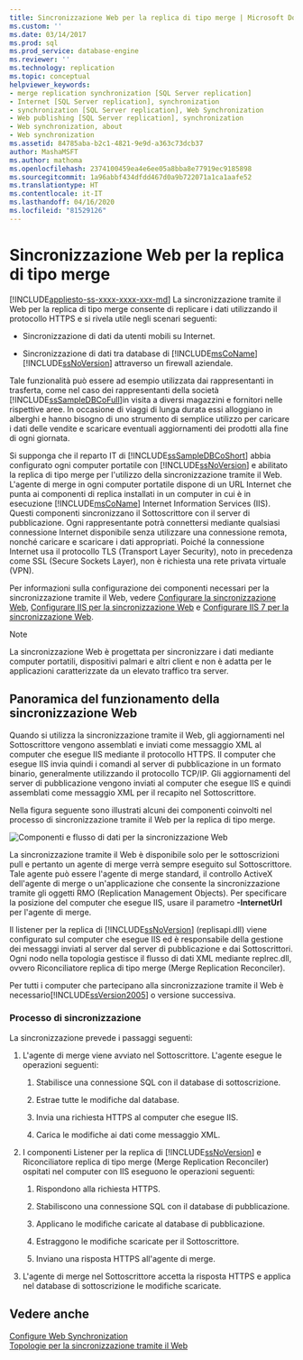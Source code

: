 ```yaml
---
title: Sincronizzazione Web per la replica di tipo merge | Microsoft Docs
ms.custom: ''
ms.date: 03/14/2017
ms.prod: sql
ms.prod_service: database-engine
ms.reviewer: ''
ms.technology: replication
ms.topic: conceptual
helpviewer_keywords:
- merge replication synchronization [SQL Server replication]
- Internet [SQL Server replication], synchronization
- synchronization [SQL Server replication], Web Synchronization
- Web publishing [SQL Server replication], synchronization
- Web synchronization, about
- Web synchronization
ms.assetid: 84785aba-b2c1-4821-9e9d-a363c73dcb37
author: MashaMSFT
ms.author: mathoma
ms.openlocfilehash: 2374100459ea4e6ee05a8bba8e77919ec9185898
ms.sourcegitcommit: 1a96abbf434dfdd467d0a9b722071a1ca1aafe52
ms.translationtype: HT
ms.contentlocale: it-IT
ms.lasthandoff: 04/16/2020
ms.locfileid: "81529126"
---
```

# <a name="web-synchronization-for-merge-replication"></a>Sincronizzazione Web per la replica di tipo merge
[!INCLUDE[appliesto-ss-xxxx-xxxx-xxx-md](../../includes/appliesto-ss-xxxx-xxxx-xxx-md.md)]
  La sincronizzazione tramite il Web per la replica di tipo merge consente di replicare i dati utilizzando il protocollo HTTPS e si rivela utile negli scenari seguenti:  
  
-   Sincronizzazione di dati da utenti mobili su Internet.  
  
-   Sincronizzazione di dati tra database di [!INCLUDE[msCoName](../../includes/msconame-md.md)] [!INCLUDE[ssNoVersion](../../includes/ssnoversion-md.md)] attraverso un firewall aziendale.  
  
 Tale funzionalità può essere ad esempio utilizzata dai rappresentanti in trasferta, come nel caso dei rappresentanti della società [!INCLUDE[ssSampleDBCoFull](../../includes/sssampledbcofull-md.md)]in visita a diversi magazzini e fornitori nelle rispettive aree. In occasione di viaggi di lunga durata essi alloggiano in alberghi e hanno bisogno di uno strumento di semplice utilizzo per caricare i dati delle vendite e scaricare eventuali aggiornamenti dei prodotti alla fine di ogni giornata.  
  
 Si supponga che il reparto IT di [!INCLUDE[ssSampleDBCoShort](../../includes/sssampledbcoshort-md.md)] abbia configurato ogni computer portatile con [!INCLUDE[ssNoVersion](../../includes/ssnoversion-md.md)] e abilitato la replica di tipo merge per l'utilizzo della sincronizzazione tramite il Web. L'agente di merge in ogni computer portatile dispone di un URL Internet che punta ai componenti di replica installati in un computer in cui è in esecuzione [!INCLUDE[msCoName](../../includes/msconame-md.md)] Internet Information Services (IIS). Questi componenti sincronizzano il Sottoscrittore con il server di pubblicazione. Ogni rappresentante potrà connettersi mediante qualsiasi connessione Internet disponibile senza utilizzare una connessione remota, nonché caricare e scaricare i dati appropriati. Poiché la connessione Internet usa il protocollo TLS (Transport Layer Security), noto in precedenza come SSL (Secure Sockets Layer), non è richiesta una rete privata virtuale (VPN).  
  
 Per informazioni sulla configurazione dei componenti necessari per la sincronizzazione tramite il Web, vedere [Configurare la sincronizzazione Web](../../relational-databases/replication/configure-web-synchronization.md), [Configurare IIS per la sincronizzazione Web](../../relational-databases/replication/configure-iis-for-web-synchronization.md) e [Configurare IIS 7 per la sincronizzazione Web](../../relational-databases/replication/configure-iis-7-for-web-synchronization.md).  
  
> [!NOTE]  
>  La sincronizzazione Web è progettata per sincronizzare i dati mediante computer portatili, dispositivi palmari e altri client e non è adatta per le applicazioni caratterizzate da un elevato traffico tra server.  
  
## <a name="overview-of-how-web-synchronization-works"></a>Panoramica del funzionamento della sincronizzazione Web  
 Quando si utilizza la sincronizzazione tramite il Web, gli aggiornamenti nel Sottoscrittore vengono assemblati e inviati come messaggio XML al computer che esegue IIS mediante il protocollo HTTPS. Il computer che esegue IIS invia quindi i comandi al server di pubblicazione in un formato binario, generalmente utilizzando il protocollo TCP/IP. Gli aggiornamenti del server di pubblicazione vengono inviati al computer che esegue IIS e quindi assemblati come messaggio XML per il recapito nel Sottoscrittore.  
  
 Nella figura seguente sono illustrati alcuni dei componenti coinvolti nel processo di sincronizzazione tramite il Web per la replica di tipo merge.  
  
 ![Componenti e flusso di dati per la sincronizzazione Web](../../relational-databases/replication/media/web-sync01.gif "Componenti e flusso di dati per la sincronizzazione Web")  
  
 La sincronizzazione tramite il Web è disponibile solo per le sottoscrizioni pull e pertanto un agente di merge verrà sempre eseguito sul Sottoscrittore. Tale agente può essere l'agente di merge standard, il controllo ActiveX dell'agente di merge o un'applicazione che consente la sincronizzazione tramite gli oggetti RMO (Replication Management Objects). Per specificare la posizione del computer che esegue IIS, usare il parametro **-InternetUrl** per l'agente di merge.  
  
 Il listener per la replica di [!INCLUDE[ssNoVersion](../../includes/ssnoversion-md.md)] (replisapi.dll) viene configurato sul computer che esegue IIS ed è responsabile della gestione dei messaggi inviati al server dal server di pubblicazione e dai Sottoscrittori. Ogni nodo nella topologia gestisce il flusso di dati XML mediante replrec.dll, ovvero Riconciliatore replica di tipo merge (Merge Replication Reconciler).  
  
 Per tutti i computer che partecipano alla sincronizzazione tramite il Web è necessario[!INCLUDE[ssVersion2005](../../includes/ssversion2005-md.md)] o versione successiva.  
  
### <a name="synchronization-process"></a>Processo di sincronizzazione  
 La sincronizzazione prevede i passaggi seguenti:  
  
1.  L'agente di merge viene avviato nel Sottoscrittore. L'agente esegue le operazioni seguenti:  
  
    1.  Stabilisce una connessione SQL con il database di sottoscrizione.  
  
    2.  Estrae tutte le modifiche dal database.  
  
    3.  Invia una richiesta HTTPS al computer che esegue IIS.  
  
    4.  Carica le modifiche ai dati come messaggio XML.  
  
2.  I componenti Listener per la replica di [!INCLUDE[ssNoVersion](../../includes/ssnoversion-md.md)] e Riconciliatore replica di tipo merge (Merge Replication Reconciler) ospitati nel computer con IIS eseguono le operazioni seguenti:  
  
    1.  Rispondono alla richiesta HTTPS.  
  
    2.  Stabiliscono una connessione SQL con il database di pubblicazione.  
  
    3.  Applicano le modifiche caricate al database di pubblicazione.  
  
    4.  Estraggono le modifiche scaricate per il Sottoscrittore.  
  
    5.  Inviano una risposta HTTPS all'agente di merge.  
  
3.  L'agente di merge nel Sottoscrittore accetta la risposta HTTPS e applica nel database di sottoscrizione le modifiche scaricate.  
  
## <a name="see-also"></a>Vedere anche  
 [Configure Web Synchronization](../../relational-databases/replication/configure-web-synchronization.md)   
 [Topologie per la sincronizzazione tramite il Web](../../relational-databases/replication/topologies-for-web-synchronization.md)  
  
  
